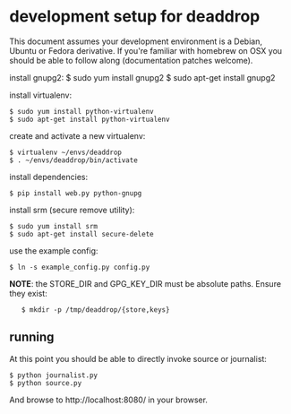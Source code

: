 development setup for deaddrop
==============================

This document assumes your development environment is a Debian, Ubuntu
or Fedora derivative.  If you're familiar with homebrew on OSX you
should be able to follow along (documentation patches welcome).

install gnupg2:
    $ sudo yum install gnupg2
    $ sudo apt-get install gnupg2

install virtualenv:

	$ sudo yum install python-virtualenv
	$ sudo apt-get install python-virtualenv

create and activate a new virtualenv:

	$ virtualenv ~/envs/deaddrop
	$ . ~/envs/deaddrop/bin/activate

install dependencies:

	$ pip install web.py python-gnupg

install srm (secure remove utility):

	$ sudo yum install srm
	$ sudo apt-get install secure-delete

use the example config:

	$ ln -s example_config.py config.py

**NOTE**: the STORE_DIR and GPG_KEY_DIR must be absolute paths.
Ensure they exist:

       $ mkdir -p /tmp/deaddrop/{store,keys}

running
-------

At this point you should be able to directly invoke source or
journalist:

	$ python journalist.py
	$ python source.py

And browse to http://localhost:8080/ in your browser.
